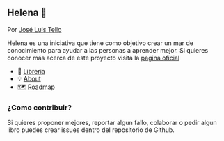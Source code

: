 ## Helena 🌹 

Por [José Luis Tello](https://joseluistello.live/)

Helena es una iniciativa que tiene como objetivo crear un mar de conocimiento para ayudar a las personas a aprender mejor. Si quieres conocer más acerca de este proyecto visita la [pagina oficial](https://www.notion.so/joseluistello/Helena-1e936324fe3b4243af7c1a57cb3889fc)

- 🌻 [Libreria](https://joseluistello.notion.site/Library-adb9a5a88dd244b6969c072e6e02293c)
- 💡 [About](https://joseluistello.notion.site/About-f0b1b8173eaa4fd193bfa17a06c9e645)
- 🗺️ [Roadmap](https://joseluistello.notion.site/a48a12f8c1b34bb9a0f030897f65ae40?v=afce925429d0494989ef07e8677d6501)


### ¿Como contribuir?

Si quieres proponer mejores, reportar algun fallo, colaborar o pedir algun libro puedes crear issues dentro del repositorio de Github.
